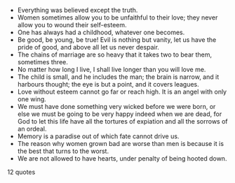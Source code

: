  - Everything was believed except the truth.
 - Women sometimes allow you to be unfaithful to their love; they never allow you to wound their self-esteem.
 - One has always had a childhood, whatever one becomes.
 - Be good, be young, be true! Evil is nothing but vanity, let us have the pride of good, and above all let us never despair.
 - The chains of marriage are so heavy that it takes two to bear them, sometimes three.
 - No matter how long I live, I shall live longer than you will love me.
 - The child is small, and he includes the man; the brain is narrow, and it harbours thought; the eye is but a point, and it covers leagues.
 - Love without esteem cannot go far or reach high. It is an angel with only one wing.
 - We must have done something very wicked before we were born, or else we must be going to be very happy indeed when we are dead, for God to let this life have all the tortures of expiation and all the sorrows of an ordeal.
 - Memory is a paradise out of which fate cannot drive us.
 - The reason why women grown bad are worse than men is because it is the best that turns to the worst.
 - We are not allowed to have hearts, under penalty of being hooted down.

12 quotes